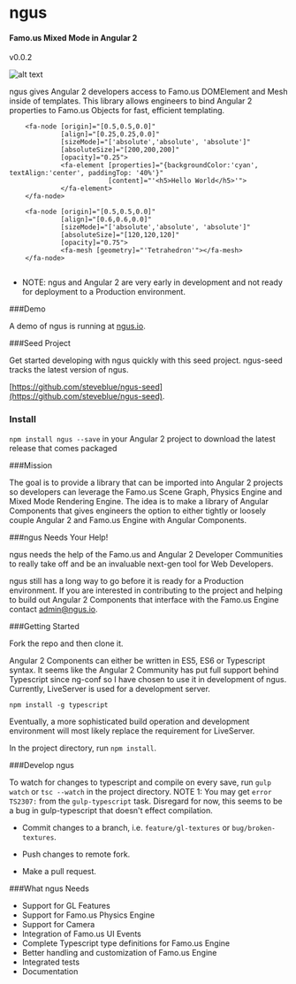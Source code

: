# ngus

#### Famo.us Mixed Mode in Angular 2

v0.0.2

![alt text](http://ngus.io/screenshots/ngus.gif "Famo.us DOMElement and Mesh in a Mixed Mode Scene")

ngus gives Angular 2 developers access to Famo.us DOMElement and Mesh inside of templates. This library allows engineers to bind Angular 2 properties to Famo.us Objects for fast, efficient templating.


```
    <fa-node [origin]="[0.5,0.5,0.0]"
             [align]="[0.25,0.25,0.0]"
             [sizeMode]="['absolute','absolute', 'absolute']"
             [absoluteSize]="[200,200,200]"
             [opacity]="0.25">
             <fa-element [properties]="{backgroundColor:'cyan', textAlign:'center', paddingTop: '40%'}"
                         [content]="'<h5>Hello World</h5>'">
             </fa-element>
    </fa-node>

    <fa-node [origin]="[0.5,0.5,0.0]"
             [align]="[0.6,0.6,0.0]"
             [sizeMode]="['absolute','absolute', 'absolute']"
             [absoluteSize]="[120,120,120]"
             [opacity]="0.75">
             <fa-mesh [geometry]="'Tetrahedron'"></fa-mesh>
    </fa-node>


```

* NOTE: ngus and Angular 2 are very early in development and not ready for deployment to a Production environment.

###Demo

A demo of ngus is running at [ngus.io](http://ngus.io).

###Seed Project

Get started developing with ngus quickly with this seed project.  ngus-seed tracks the latest version of ngus.

[https://github.com/steveblue/ngus-seed](https://github.com/steveblue/ngus-seed).

### Install

`npm install ngus --save` in your Angular 2 project to download the latest release that comes packaged

###Mission

The goal is to provide a library that can be imported into Angular 2 projects so developers can leverage the Famo.us Scene Graph, Physics Engine and Mixed Mode Rendering Engine. The idea is to make a library of Angular Components that gives engineers the option to either tightly or loosely couple Angular 2 and Famo.us Engine with Angular Components.  

###ngus Needs Your Help!

ngus needs the help of the Famo.us and Angular 2 Developer Communities to really take off and be an invaluable next-gen tool for Web Developers.

ngus still has a long way to go before it is ready for a Production environment. If you are interested in contributing to the project and helping to build out Angular 2 Components that interface with the Famo.us Engine contact <admin@ngus.io>.


###Getting Started

Fork the repo and then clone it.

Angular 2 Components can either be written in ES5, ES6 or Typescript syntax. It seems like the Angular 2 Community has put full support behind Typescript since ng-conf so I have chosen to use it in development of ngus. Currently, LiveServer is used for a development server.

```
npm install -g typescript

```

Eventually, a more sophisticated build operation and development environment will most likely replace the requirement for LiveServer.

In the project directory, run `npm install`.


###Develop ngus

To watch for changes to typescript and compile on every save, run `gulp watch` or `tsc --watch` in the project directory. NOTE 1: You may get `error TS2307:` from the `gulp-typescript` task. Disregard for now, this seems to be a bug in gulp-typescript that doesn't effect compilation.

* Commit changes to a branch, i.e. `feature/gl-textures` or `bug/broken-textures`.

* Push changes to remote fork.

* Make a pull request.


###What ngus Needs

* Support for GL Features
* Support for Famo.us Physics Engine
* Support for Camera
* Integration of Famo.us UI Events
* Complete Typescript type definitions for Famo.us Engine
* Better handling and customization of Famo.us Engine
* Integrated tests
* Documentation
